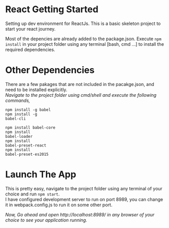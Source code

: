 # React Getting Started
Setting up dev environment for ReactJs. This is a basic skeleton project to start your react journey.

Most of the depencies are already added to the package.json. Execute <code>npm install</code> in your project folder using any terminal [bash, cmd ...] to install the required dependencies.

# Other Dependencies 
There are a few pakages that are not included in the pacakge.json, and need to be installed explicitly. <br/>
_Navigate to the project folder using cmd/shell and execute the following commands,_

<code>npm install -g babel</code><br/>
<code>npm install -g babel-cli</code><br/>

<code>npm install babel-core</code><br/>
<code>npm install babel-loader</code><br/>
<code>npm install babel-preset-react</code><br/>
<code>npm install babel-preset-es2015</code>

# Launch The App

This is pretty easy, navigate to the project folder using any terminal of your choice and run <code>npm start</code>.<br/>
I have configured development server to run on port 8989, you can change it in webpack.config.js to run it on some other port.

_Now, Go ahead and open http://localhost:8989/ in any browser of your choice to see your application running._

